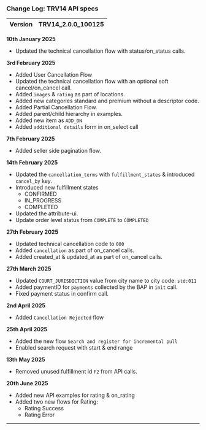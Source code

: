 ### Change Log:  TRV14 API specs

| Version | TRV14_2.0.0_100125 |
| :------ | :----------------- |

****10th January 2025****

- Updated the technical cancellation flow with status/on_status calls.

****3rd February 2025****

- Added User Cancellation Flow
- Updated the technical cancellation flow with an optional soft cancel/on_cancel call.
- Added `images` & `rating` as part of locations.
- Added new categories standard and premium without a descriptor code.
- Added Partial Cancellation Flow.
- Added parent/child hierarchy in examples.
- Added new item as `ADD_ON`
- Added `additional details` form in on_select call

****7th February 2025****

- Added seller side pagination flow.

****14th February 2025****

- Updated the `cancellation_terms` with `fulfillment_states` & introduced `cancel_by` key.
- Introduced new fulfillment states
  - CONFIRMED
  - IN_PROGRESS
  - COMPLETED
- Updated the attribute-ui.
- Update order level status from `COMPLETE` to `COMPLETED`

****27th February 2025****

- Updated technical cancellation code to `000`
- Added `cancellation` as part of on_cancel calls.
- Added created_at & updated_at as part of on_cancel calls.

****27th March 2025****

- Updated `COURT_JURISDICTION` value from city name to city code: `std:011`
- Added paymentID for `payments` collected by the BAP in `init` call.
- Fixed payment status in confirm call.

 ****2nd April 2025****

- Added `Cancellation Rejected` flow

 ****25th April 2025****

- Added the new flow `Search and register for incremental pull`
- Enabled search request with start & end range

 ****13th May 2025****
- Removed unused fulfillment id `F2` from API calls.  

****20th June 2025****

  * Added new API examples for rating & on_rating
  * Added two new flows for Rating:
    - Rating Success
    - Rating Error
---
